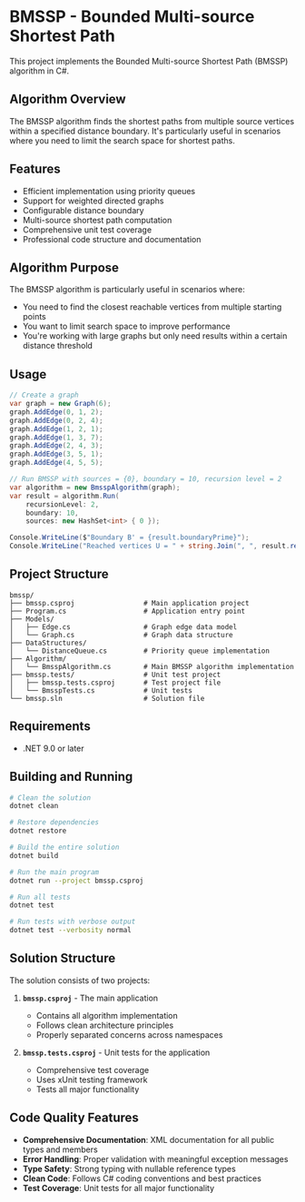 # BMSSP - Bounded Multi-source Shortest Path

This project implements the Bounded Multi-source Shortest Path (BMSSP) algorithm in C#.

## Algorithm Overview

The BMSSP algorithm finds the shortest paths from multiple source vertices within a specified distance boundary. It's particularly useful in scenarios where you need to limit the search space for shortest paths.

## Features

- Efficient implementation using priority queues
- Support for weighted directed graphs
- Configurable distance boundary
- Multi-source shortest path computation
- Comprehensive unit test coverage
- Professional code structure and documentation

## Algorithm Purpose

  The BMSSP algorithm is particularly useful in scenarios
  where:

- You need to find the closest reachable vertices from
     multiple starting points
- You want to limit search space to improve performance
- You're working with large graphs but only need results
     within a certain distance threshold

## Usage

```csharp
// Create a graph
var graph = new Graph(6);
graph.AddEdge(0, 1, 2);
graph.AddEdge(0, 2, 4);
graph.AddEdge(1, 2, 1);
graph.AddEdge(1, 3, 7);
graph.AddEdge(2, 4, 3);
graph.AddEdge(3, 5, 1);
graph.AddEdge(4, 5, 5);

// Run BMSSP with sources = {0}, boundary = 10, recursion level = 2
var algorithm = new BmsspAlgorithm(graph);
var result = algorithm.Run(
    recursionLevel: 2, 
    boundary: 10, 
    sources: new HashSet<int> { 0 });

Console.WriteLine($"Boundary B' = {result.boundaryPrime}");
Console.WriteLine("Reached vertices U = " + string.Join(", ", result.reachedVertices));
```

## Project Structure

```
bmssp/
├── bmssp.csproj                 # Main application project
├── Program.cs                   # Application entry point
├── Models/
│   ├── Edge.cs                  # Graph edge data model
│   └── Graph.cs                 # Graph data structure
├── DataStructures/
│   └── DistanceQueue.cs         # Priority queue implementation
├── Algorithm/
│   └── BmsspAlgorithm.cs        # Main BMSSP algorithm implementation
├── bmssp.tests/                 # Unit test project
│   ├── bmssp.tests.csproj       # Test project file
│   └── BmsspTests.cs            # Unit tests
└── bmssp.sln                    # Solution file
```

## Requirements

- .NET 9.0 or later

## Building and Running

```bash
# Clean the solution
dotnet clean

# Restore dependencies
dotnet restore

# Build the entire solution
dotnet build

# Run the main program
dotnet run --project bmssp.csproj

# Run all tests
dotnet test

# Run tests with verbose output
dotnet test --verbosity normal
```

## Solution Structure

The solution consists of two projects:

1. **`bmssp.csproj`** - The main application
   - Contains all algorithm implementation
   - Follows clean architecture principles
   - Properly separated concerns across namespaces

2. **`bmssp.tests.csproj`** - Unit tests for the application
   - Comprehensive test coverage
   - Uses xUnit testing framework
   - Tests all major functionality

## Code Quality Features

- **Comprehensive Documentation**: XML documentation for all public types and members
- **Error Handling**: Proper validation with meaningful exception messages
- **Type Safety**: Strong typing with nullable reference types
- **Clean Code**: Follows C# coding conventions and best practices
- **Test Coverage**: Unit tests for all major functionality